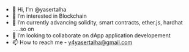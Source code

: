 - 👋 Hi, I’m @yasertalha
- 👀 I’m interested in Blockchain
- 🌱 I’m currently advancing solidity, smart contracts, ether.js, hardhat .....so on
- 💞️ I’m looking to collaborate on dApp application developement
- 📫 How to reach me - y4yasertalha@gmail.com

<!---
yasertalha/yasertalha is a ✨ special ✨ repository because its `README.md` (this file) appears on your GitHub profile.
You can click the Preview link to take a look at your changes.
--->

